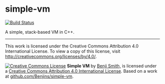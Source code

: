 simple-vm
=========

[![Build Status](https://travis-ci.org/Benjins/simple-vm.svg?branch=master)](https://travis-ci.org/Benjins/simple-vm)

A simple, stack-based VM in C++.

---------

This work is licensed under the Creative Commons Attribution 4.0 International License. To view a copy of this license, visit http://creativecommons.org/licenses/by/4.0/.

[![Creative Commons License](https://i.creativecommons.org/l/by/4.0/88x31.png)](http://creativecommons.org/licenses/by/4.0/)
**Simple VM** by [Benji Smith,](http://github.com/Benjins) is licensed under a [Creative Commons Attribution 4.0 International License](http://creativecommons.org/licenses/by/4.0/).
Based on a work at [github.com/Benjins/simple-vm](http://github.com/Benjins/simple-vm).